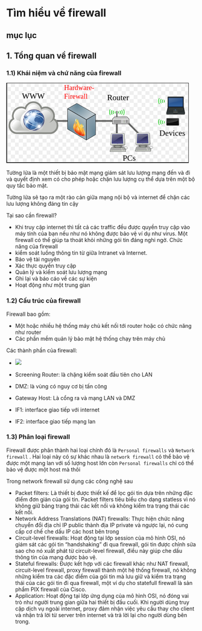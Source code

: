 # Tìm hiểu về firewall 
## mục lục 
## 1. Tổng quan về firewall
### 1.1) Khái niệm và chứ năng của firewall

![](https://github.com/duckmak14/linux/blob/master/iptables/images/Screenshot%20from%202019-04-09%2008-13-39.png)

Tường lửa là một thiết bị bảo mật mạng giám sát lưu lượng mạng đến và đi và quyết định xem có cho phép hoặc chặn lưu lượng cụ thể dựa trên một bộ quy tắc bảo mật.

Tường lửa sẽ tạo ra một rào cản giữa mạng nội bộ và internet để chặn các lưu lượng không đáng tin cậy 
 
Tại sao cần firewall?
- Khi truy cập internet thì tất cả các traffic đều được quyền truy cập vào máy tính của bạn nếu như nó không được bảo vệ ví dụ như virus. Một firewall có thể giúp ta thoát khỏi những gói tin đáng nghi ngờ.
Chức năng của firewall
- kiểm soát luồng thông tin từ giữa Intranet và Internet. 
- Bảo vệ tài nguyên 
- Xác thực quyền truy cập 
- Quản lý và kiểm soát lưu lượng mạng
 - Ghi lại và báo cáo về các sự kiện
- Hoạt động như một trung gian
### 1.2) Cấu trúc của firewall
Firewall bao gồm:
- Một hoặc nhiều hệ thống máy chủ kết nối tới router hoặc có chức năng như router
- Các phần mềm quản lý bảo mật hệ thống chạy trên máy chủ

Các thành phần của firewall: 

- ![](/images/2019-04-09_10-00.png)

- Screening Router: là chặng kiểm soát đầu tiên cho LAN
- DMZ: là vùng có nguy cơ bị tấn công 
- Gateway Host: Là cổng ra và mạng LAN và DMZ 
- IF1: interface giao tiếp với internet
- IF2: interface giao tiếp mạng lan 
### 1.3) Phân loại firewall 
Firewall được phân thành hai loại chính đó là `Personal firewalls` và `Network firewall` . Hai loại này có sự khác nhau là `network firewall` có thể bảo vệ được một mạng lan với số lượng host lớn còn `Personal firewalls` chỉ có thể bảo vệ được một host mà thôi 

Trong network firewall sử dụng các công nghệ sau
- Packet filters: Là thiết bị được thiết kế để lọc gói tin dựa trên những đặc điểm đơn giản của gói tin. Packet filters tiêu biểu cho dạng statless vì nó không giữ bảng trạng thái các kết nối và không kiểm tra trạng thái các kết nối.
- Network Address Translations (NAT) firewalls: Thực hiện chức năng chuyển đổi địa chỉ IP public thành địa IP private và ngược lại, nó cung cấp cơ chế che dấu IP các host bên trong
- Circuit-level firewalls: Hoạt động tại lớp session của mô hình OSI, nó giám sát các gói tin “handshaking” đi qua firewall, gói tin được chỉnh sửa sao cho nó xuất phát từ circuit-level firewall, điều này giúp che dấu thông tin của mạng được bảo vệ.
- Stateful firewalls: Được kết hợp với các firewall khác như NAT firewall, circuit-level firewall, proxy firewall thành một hệ thống firewall, nó không những kiểm tra các đặc điểm của gói tin mà lưu giữ và kiểm tra trạng thái của các gói tin đi qua firewall, một ví dụ cho statefull firewall là sản phẩm PIX firewall của Cisco.
- Application: Hoạt động tại lớp ứng dụng của mô hình OSI, nó đóng vai trò như người trung gian giữa hai thiết bị đầu cuối. Khi người dùng truy cập dịch vụ ngoài internet, proxy đảm nhận việc yêu cầu thay cho client và nhận trả lời từ server trên internet và trả lời lại cho người dùng bên trong.